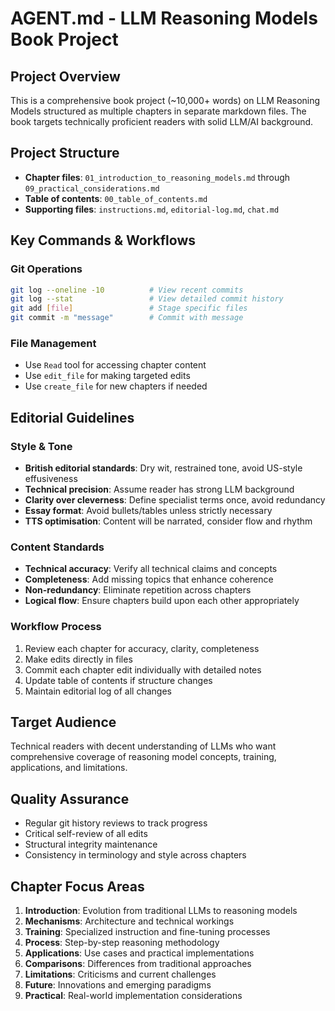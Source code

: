 # AGENT.md - LLM Reasoning Models Book Project

## Project Overview
This is a comprehensive book project (~10,000+ words) on LLM Reasoning Models structured as multiple chapters in separate markdown files. The book targets technically proficient readers with solid LLM/AI background.

## Project Structure
- **Chapter files**: `01_introduction_to_reasoning_models.md` through `09_practical_considerations.md`
- **Table of contents**: `00_table_of_contents.md`
- **Supporting files**: `instructions.md`, `editorial-log.md`, `chat.md`

## Key Commands & Workflows

### Git Operations
```bash
git log --oneline -10          # View recent commits
git log --stat                 # View detailed commit history
git add [file]                 # Stage specific files
git commit -m "message"        # Commit with message
```

### File Management
- Use `Read` tool for accessing chapter content
- Use `edit_file` for making targeted edits
- Use `create_file` for new chapters if needed

## Editorial Guidelines

### Style & Tone
- **British editorial standards**: Dry wit, restrained tone, avoid US-style effusiveness
- **Technical precision**: Assume reader has strong LLM background
- **Clarity over cleverness**: Define specialist terms once, avoid redundancy
- **Essay format**: Avoid bullets/tables unless strictly necessary
- **TTS optimisation**: Content will be narrated, consider flow and rhythm

### Content Standards
- **Technical accuracy**: Verify all technical claims and concepts
- **Completeness**: Add missing topics that enhance coherence
- **Non-redundancy**: Eliminate repetition across chapters
- **Logical flow**: Ensure chapters build upon each other appropriately

### Workflow Process
1. Review each chapter for accuracy, clarity, completeness
2. Make edits directly in files
3. Commit each chapter edit individually with detailed notes
4. Update table of contents if structure changes
5. Maintain editorial log of all changes

## Target Audience
Technical readers with decent understanding of LLMs who want comprehensive coverage of reasoning model concepts, training, applications, and limitations.

## Quality Assurance
- Regular git history reviews to track progress
- Critical self-review of all edits
- Structural integrity maintenance
- Consistency in terminology and style across chapters

## Chapter Focus Areas
1. **Introduction**: Evolution from traditional LLMs to reasoning models
2. **Mechanisms**: Architecture and technical workings
3. **Training**: Specialized instruction and fine-tuning processes
4. **Process**: Step-by-step reasoning methodology
5. **Applications**: Use cases and practical implementations
6. **Comparisons**: Differences from traditional approaches
7. **Limitations**: Criticisms and current challenges
8. **Future**: Innovations and emerging paradigms
9. **Practical**: Real-world implementation considerations
